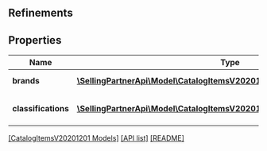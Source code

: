 ## Refinements

## Properties

Name | Type | Description | Notes
------------ | ------------- | ------------- | -------------
**brands** | [**\SellingPartnerApi\Model\CatalogItemsV20201201\BrandRefinement[]**](BrandRefinement.md) | Brand search refinements. |
**classifications** | [**\SellingPartnerApi\Model\CatalogItemsV20201201\ClassificationRefinement[]**](ClassificationRefinement.md) | Classification search refinements. |

[[CatalogItemsV20201201 Models]](../) [[API list]](../../Api) [[README]](../../../README.md)
